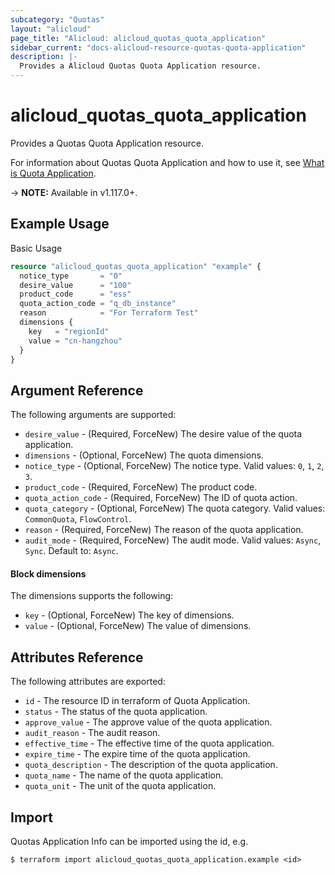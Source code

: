 ```yaml
---
subcategory: "Quotas"
layout: "alicloud"
page_title: "Alicloud: alicloud_quotas_quota_application"
sidebar_current: "docs-alicloud-resource-quotas-quota-application"
description: |-
  Provides a Alicloud Quotas Quota Application resource.
---
```


# alicloud\_quotas\_quota\_application

Provides a Quotas Quota Application resource.

For information about Quotas Quota Application and how to use it, see [What is Quota Application](https://help.aliyun.com/document_detail/171289.html).

-> **NOTE:** Available in v1.117.0+.

## Example Usage

Basic Usage

```terraform
resource "alicloud_quotas_quota_application" "example" {
  notice_type       = "0"
  desire_value      = "100"
  product_code      = "ess"
  quota_action_code = "q_db_instance"
  reason            = "For Terraform Test"
  dimensions {
    key   = "regionId"
    value = "cn-hangzhou"
  }
}

```

## Argument Reference

The following arguments are supported:

* `desire_value` - (Required, ForceNew) The desire value of the quota application.
* `dimensions` - (Optional, ForceNew) The quota dimensions.
* `notice_type` - (Optional, ForceNew) The notice type. Valid values: `0`, `1`, `2`, `3`.
* `product_code` - (Required, ForceNew) The product code.
* `quota_action_code` - (Required, ForceNew) The ID of quota action.
* `quota_category` - (Optional, ForceNew) The quota category. Valid values: `CommonQuota`, `FlowControl`.
* `reason` - (Required, ForceNew) The reason of the quota application.
* `audit_mode` - (Required, ForceNew) The audit mode. Valid values: `Async`, `Sync`. Default to: `Async`.

#### Block dimensions

The dimensions supports the following: 

* `key` - (Optional, ForceNew) The key of dimensions.
* `value` - (Optional, ForceNew) The value of dimensions.

## Attributes Reference

The following attributes are exported:

* `id` - The resource ID in terraform of Quota Application.
* `status` - The status of the quota application.
* `approve_value` - The approve value of the quota application.
* `audit_reason` - The audit reason.
* `effective_time` - The effective time of the quota application.
* `expire_time` - The expire time of the quota application.
* `quota_description` - The description of the quota application.
* `quota_name` - The name of the quota application.
* `quota_unit` - The unit of the quota application.

## Import

Quotas Application Info can be imported using the id, e.g.

```shell
$ terraform import alicloud_quotas_quota_application.example <id>
```
